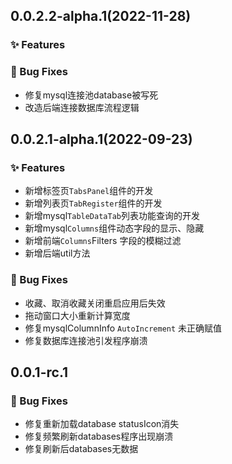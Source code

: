 ## 0.0.2.2-alpha.1(2022-11-28)

### ✨ Features

### 🐛 Bug Fixes
- 修复mysql连接池database被写死
- 改造后端连接数据库流程逻辑

## 0.0.2.1-alpha.1(2022-09-23)

### ✨ Features

- 新增标签页`TabsPanel`组件的开发
- 新增列表页`TabRegister`组件的开发
- 新增mysql`TableDataTab`列表功能查询的开发
- 新增mysql`Columns`组件动态字段的显示、隐藏
- 新增前端`Columns`Filters 字段的模糊过滤
- 新增后端util方法

### 🐛 Bug Fixes
- 收藏、取消收藏关闭重启应用后失效
- 拖动窗口大小重新计算宽度
- 修复mysqlColumnInfo `AutoIncrement` 未正确赋值
- 修复数据库连接池引发程序崩溃



## 0.0.1-rc.1

### 🐛 Bug Fixes

- 修复重新加载database statusIcon消失
- 修复频繁刷新databases程序出现崩溃
- 修复刷新后databases无数据